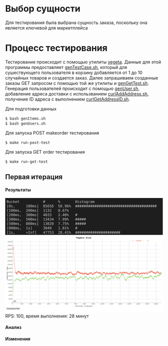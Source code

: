 # Выбор сущности
Для тестирования была выбрана сущность заказа, поскольку она является ключевой для маркетплейса
# Процесс тестирования
Тестирование происходит с помощью утилиты [vegeta](https://github.com/tsenart/vegeta). Данные для этой программы предоставляет [genTestCase.sh](https://github.com/go-park-mail-ru/2022_2_Base/blob/Base-5.2_srs_3/perf_test/genTestCase.sh), который для сушествующего пользователя в корзину добавляется от 1 до 10 случайных товаров и создается заказ.
Далее запрашиваем созданные заказы GET запросом с помощью той же утилиты и [genGetTest.sh](https://github.com/go-park-mail-ru/2022_2_Base/blob/Base-5.2_srs_3/perf_test/genGetTest.sh). Генерация пользователей происходит с помощью [genUser.sh](https://github.com/go-park-mail-ru/2022_2_Base/blob/Base-5.2_srs_3/perf_test/genUsers.sh), добавление адреса доставки с использванием [curlAddAddress.sh](https://github.com/go-park-mail-ru/2022_2_Base/blob/Base-5.2_srs_3/perf_test/curlAddAddress.sh), получение ID адреса с выполнением [curlGetAddressID.sh](https://github.com/go-park-mail-ru/2022_2_Base/blob/Base-5.2_srs_3/perf_test/curlGetAddressID.sh).

Для подготовки данных
```console
$ bash genItems.sh
$ bash genUsers.sh
```

Для запуска POST makeorder тестирования
```console
$ make run-post-test
```

Для запуска GET order тестирования
```console
$ make run-get-test
```
## Первая итерация
#### Результаты
![image](https://github.com/go-park-mail-ru/2022_2_Base/blob/Base-5.2_srs_3/perf_test/1/hist-1.jpg)
![image](https://github.com/go-park-mail-ru/2022_2_Base/blob/Base-5.2_srs_3/perf_test/1/plot-1.png)
RPS: 100, время выполнения: 28 минут
#### Анализ
#### Изменения
